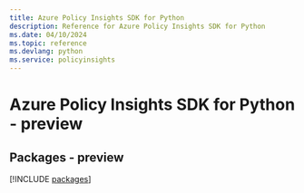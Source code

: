 ```yaml
---
title: Azure Policy Insights SDK for Python
description: Reference for Azure Policy Insights SDK for Python
ms.date: 04/10/2024
ms.topic: reference
ms.devlang: python
ms.service: policyinsights
---
```

# Azure Policy Insights SDK for Python - preview
## Packages - preview
[!INCLUDE [packages](policy-insights-index.md)]